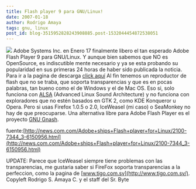 ```yaml
---
title: Flash player 9 para GNU/Linux!
date: 2007-01-18
author: Rodrigo Amaya
tags: gnu, linux
post_id: blog-3515952828243908885.post-1532044454872538051
---
```


[![](http://bp0.blogger.com/_ayvorITawE4/Ra-isDD_h1I/AAAAAAAAAAw/QOk7MIXapks/s320/adobe+logo+sm.jpg)](http://bp0.blogger.com/_ayvorITawE4/Ra-isDD_h1I/AAAAAAAAAAw/QOk7MIXapks/s1600-h/adobe+logo+sm.jpg) Adobe Systems Inc. en Enero 17
finalmente libero el tan esperado Adobe Flash Player 9 para GNU/Linux. Y aunque bien sabemos que NO es OpenSource, es indiscutible mente necesario y ya se esta probando su popularidad en sus primeras 24 horas de haber sido publicada la noticia. Para ir a la pagina de descarga [click aquí](http://www.adobe.com/shockwave/download/download.cgi?P1_Prod_Version=ShockwaveFlash) Al fin tenemos un reproductor de flash que no se traba, que soporta transparencias y que es en pocas palabras, tan bueno como el de Windows y el de Mac OS. Eso si, solo funciona con [ALSA](http://es.wikipedia.org/wiki/Arquitectura_de_Sonido_Avanzada_para_Linux) (Advanced Linux Sound Architecture) y no funciona con exploradores que no estén basados en GTK 2, como KDE Konqueror u Opera. Pero si usas Firefox 1.0.5 o 2.0, IceWeasel (mi caso) o SeaMonkey no hay de que preocuparse. Una alternativa libre para Adobe Flash Player es el proyecto [GNU Gnash](http://www.gnu.org/software/gnash/).

fuente:[http://news.com.com/Adobe+ships+Flash+player+for+Linux/2100-7344_3-6150956.html](http://news.com.com/Adobe+ships+Flash+player+for+Linux/2100-7344_3-6150956.html)

UPDATE: Parece que IceWeasel siempre tiene problemas con las transparencias, me gustaria saber si FireFox soporta transparencias a la perfeccion, como la pagina de [www.tigo.com.sv](http://www.tigo.com.sv/). Copyleft Rodrigo S. Amaya C. y el staff del Sr. Byte
